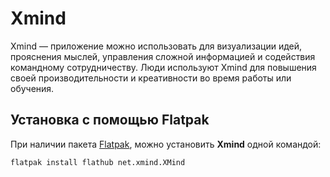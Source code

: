 # Xmind 

Xmind — приложение можно использовать для визуализации идей, прояснения мыслей, управления сложной информацией и содействия командному сотрудничеству. Люди используют Xmind для повышения своей производительности и креативности во время работы или обучения.

## Установка c помощью Flatpak

При наличии пакета [Flatpak](/flatpak), можно установить **Xmind** одной командой:

```shell
flatpak install flathub net.xmind.XMind
```

